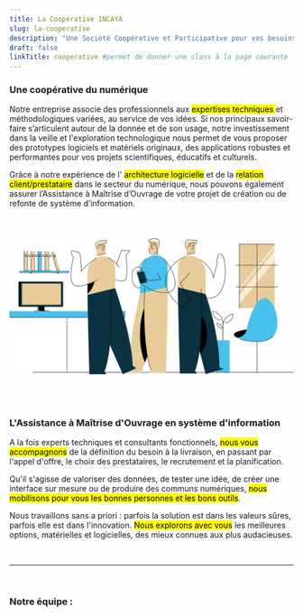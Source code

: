 ```yaml
---
title: La Coopérative INCAYA
slug: la-cooperative
description: "Une Société Coopérative et Participative pour vos besoins numériques; c'est une garantie de confiance. C'est une équipe à l'écoute, des techniciens impliqués, et un projet pérenne."
draft: false
linkTitle: cooperative #permet de donner une class à la page courante
---
```


### Une coopérative du numérique

Notre entreprise associe des professionnels aux <mark> expertises techniques </mark> et méthodologiques variées, au service de vos idées.
Si nos principaux savoir-faire s’articulent autour de la donnée et de son usage, notre investissement dans la veille et l'exploration technologique nous permet de vous proposer des prototypes logiciels et matériels originaux, des applications robustes et performantes pour vos projets scientifiques, éducatifs et culturels.

Grâce à notre expérience de l' <mark>architecture logicielle</mark> et de la <mark>relation client/prestataire</mark> dans le secteur du numérique, nous pouvons également assurer l’Assistance à Maîtrise d’Ouvrage de votre projet de création ou de refonte de système d’information.

<img src="equipe2.svg" alt="l'équipe incaya" style="width:auto; max-height:360px; margin-bottom:50px; margin-top:40px;">


### L'Assistance à Maîtrise d'Ouvrage en système d'information

A la fois experts techniques et consultants fonctionnels, <mark>nous vous accompagnons</mark> de la définition du besoin à la livraison, en passant par l'appel d'offre, le choix des prestataires, le recrutement et la planification.

Qu'il s'agisse de valoriser des données, de tester une idée, de créer une interface sur mesure ou de produire des communs numériques, <mark>nous mobilisons pour vous les bonnes personnes et les bons outils</mark>.

Nous travaillons sans a priori : parfois la solution est dans les valeurs sûres, parfois elle est dans l'innovation. <mark>Nous explorons avec vous</mark> les meilleures options, matérielles et logicielles, des mieux connues aux plus audacieuses.  

<br>

----

<br>

### Notre équipe : 
